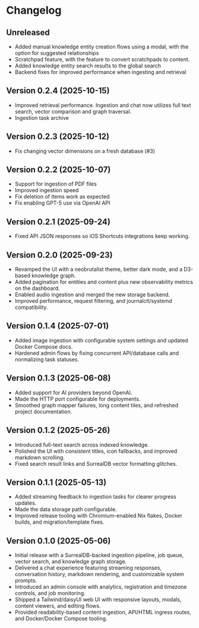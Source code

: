 # Changelog
## Unreleased
- Added manual knowledge entity creation flows using a modal, with the option for suggested relationships
- Scratchpad feature, with the feature to convert scratchpads to content.
- Added knowledge entity search results to the global search
- Backend fixes for improved performance when ingesting and retrieval

## Version 0.2.4 (2025-10-15)
- Improved retrieval performance. Ingestion and chat now utilizes full text search, vector comparison and graph traversal.
- Ingestion task archive

## Version 0.2.3 (2025-10-12)
- Fix changing vector dimensions on a fresh database (#3)

## Version 0.2.2 (2025-10-07)
- Support for ingestion of PDF files
- Improved ingestion speed
- Fix deletion of items work as expected
- Fix enabling GPT-5 use via OpenAI API

## Version 0.2.1 (2025-09-24)
- Fixed API JSON responses so iOS Shortcuts integrations keep working.

## Version 0.2.0 (2025-09-23)
- Revamped the UI with a neobrutalist theme, better dark mode, and a D3-based knowledge graph.
- Added pagination for entities and content plus new observability metrics on the dashboard.
- Enabled audio ingestion and merged the new storage backend.
- Improved performance, request filtering, and journalctl/systemd compatibility.

## Version 0.1.4 (2025-07-01)
- Added image ingestion with configurable system settings and updated Docker Compose docs.
- Hardened admin flows by fixing concurrent API/database calls and normalizing task statuses.

## Version 0.1.3 (2025-06-08)
- Added support for AI providers beyond OpenAI.
- Made the HTTP port configurable for deployments.
- Smoothed graph mapper failures, long content tiles, and refreshed project documentation.

## Version 0.1.2 (2025-05-26)
- Introduced full-text search across indexed knowledge.
- Polished the UI with consistent titles, icon fallbacks, and improved markdown scrolling.
- Fixed search result links and SurrealDB vector formatting glitches.

## Version 0.1.1 (2025-05-13)
- Added streaming feedback to ingestion tasks for clearer progress updates.
- Made the data storage path configurable.
- Improved release tooling with Chromium-enabled Nix flakes, Docker builds, and migration/template fixes.

## Version 0.1.0 (2025-05-06)
- Initial release with a SurrealDB-backed ingestion pipeline, job queue, vector search, and knowledge graph storage.
- Delivered a chat experience featuring streaming responses, conversation history, markdown rendering, and customizable system prompts.
- Introduced an admin console with analytics, registration and timezone controls, and job monitoring.
- Shipped a Tailwind/daisyUI web UI with responsive layouts, modals, content viewers, and editing flows.
- Provided readability-based content ingestion, API/HTML ingress routes, and Docker/Docker Compose tooling.
